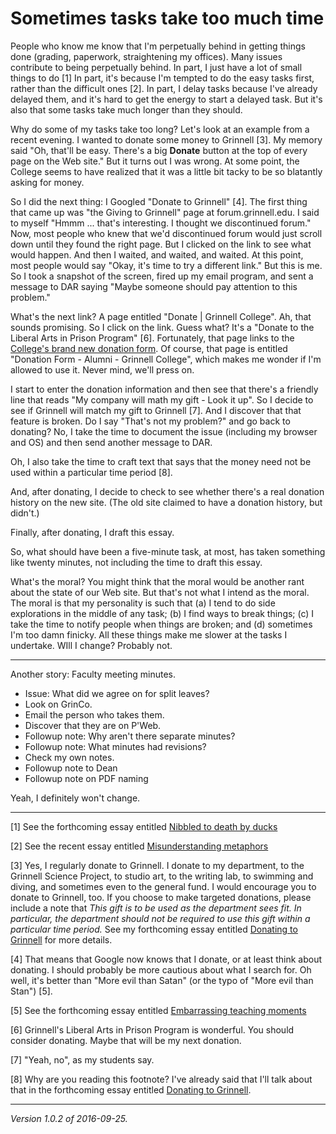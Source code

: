 Sometimes tasks take too much time
==================================

People who know me know that I'm perpetually behind in getting things done
(grading, paperwork, straightening my offices).  Many issues contribute
to being perpetually behind.  In part, I just have a lot of small things
to do [1] In part, it's because I'm tempted to do the easy tasks first,
rather than the difficult ones [2].  In part, I delay tasks because I've
already delayed them, and it's hard to get the energy to start a delayed
task.  But it's also that some tasks take much longer than they should.

Why do some of my tasks take too long?  Let's look at an example from a
recent evening.  I wanted to donate some money to Grinnell [3].  My
memory said "Oh, that'll be easy.  There's a big **Donate** button at
the top of every page on the Web site."  But it turns out I was wrong.
At some point, the College seems to have realized that it was a little
bit tacky to be so blatantly asking for money.  

So I did the next thing: I Googled "Donate to Grinnell" [4].  The first
thing that came up was "the Giving to Grinnell" page at forum.grinnell.edu.
I said to myself "Hmmm ... that's interesting.  I thought we discontinued
forum."  Now, most people who knew that we'd discontinued forum would
just scroll down until they found the right page.  But I clicked on the
link to see what would happen.  And then I waited, and waited, and waited.
At this point, most people would say "Okay, it's time to try a different
link."  But this is me.  So I took a snapshot of the screen, fired up
my email program, and sent a message to DAR saying "Maybe someone should
pay attention to this problem."

What's the next link?   A page entitled "Donate | Grinnell College".  Ah,
that sounds promising.  So I click on the link.  Guess what?  It's a
"Donate to the Liberal Arts in Prison Program" [6].  Fortunately, that
page links to the [College's brand new donation
form](https://alumni.grinnell.edu/donate).  Of course, that page is
entitled "Donation Form - Alumni - Grinnell College", which makes me
wonder if I'm allowed to use it.  Never mind, we'll press on.

I start to enter the donation information and then see that there's a
friendly line that reads "My company will math my gift - Look it up".
So I decide to see if Grinnell will match my gift to Grinnell [7].
And I discover that that feature is broken.  Do I say "That's not my
problem?" and go back to donating?  No, I take the time to document the
issue (including my browser and OS) and then send another message to DAR.

Oh, I also take the time to craft text that says that the money need not
be used within a particular time period [8].

And, after donating, I decide to check to see whether there's a real
donation history on the new site.  (The old site claimed to have a 
donation history, but didn't.)

Finally, after donating, I draft this essay.

So, what should have been a five-minute task, at most, has taken something 
like twenty minutes, not including the time to draft this essay.

What's the moral?  You might think that the moral would be another
rant about the state of our Web site.  But that's not what I intend as
the moral.  The moral is that my personality is such that (a) I tend to
do side explorations in the middle of any task; (b) I find ways to break
things; (c) I take the time to notify people when things are broken; and
(d) sometimes I'm too damn finicky.  All these things make me slower at
the tasks I undertake.  WIll I change?  Probably not.

---

Another story: Faculty meeting minutes.

* Issue: What did we agree on for split leaves?
* Look on GrinCo.
* Email the person who takes them.
* Discover that they are on P'Web.
* Followup note: Why aren't there separate minutes?
* Followup note: What minutes had revisions?
* Check my own notes.
* Followup note to Dean
* Followup note on PDF naming

Yeah, I definitely won't change.

---

[1] See the forthcoming essay entitled [Nibbled to death by ducks](nibbled-to-death-by-ducks.html)

[2] See the recent essay entitled [Misunderstanding metaphors](misunderstanding-metaphors.html)

[3] Yes, I regularly donate to Grinnell.  I donate to my department, to the
Grinnell Science Project, to studio art, to the writing lab, to swimming
and diving, and sometimes even to the general fund.  I would encourage you
to donate to Grinnell, too.  If you choose to make targeted donations,
please include a note that *This gift is to be used as the department
sees fit.  In particular, the department should not be required to use
this gift within a particular time period.*  See my forthcoming essay
entitled [Donating to Grinnell](donating-to-grinnell.html) for more
details.

[4] That means that Google now knows that I donate, or at least think about
donating.  I should probably be more cautious about what I search for.
Oh well, it's better than "More evil than Satan" (or the typo of "More
evil than Stan") [5].

[5] See the forthcoming essay entitled [Embarrassing teaching
moments](embarrassing-teaching-moments.html)

[6] Grinnell's Liberal Arts in Prison Program is wonderful.  You should
consider donating.  Maybe that will be my next donation.

[7] "Yeah, no", as my students say.

[8] Why are you reading this footnote?  I've already said that
I'll talk about that in the forthcoming essay entitled [Donating to
Grinnell](donating-to-grinnell.html).

---

*Version 1.0.2 of 2016-09-25.*
